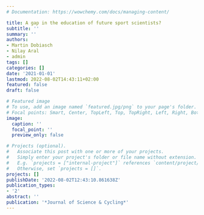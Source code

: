 ```yaml
---
# Documentation: https://wowchemy.com/docs/managing-content/

title: A gap in the education of future sport scientists?
subtitle: ''
summary: ''
authors:
- Martin Dobiasch
- Nilay Aral
- admin
tags: []
categories: []
date: '2021-01-01'
lastmod: 2022-08-02T14:43:11+02:00
featured: false
draft: false

# Featured image
# To use, add an image named `featured.jpg/png` to your page's folder.
# Focal points: Smart, Center, TopLeft, Top, TopRight, Left, Right, BottomLeft, Bottom, BottomRight.
image:
  caption: ''
  focal_point: ''
  preview_only: false

# Projects (optional).
#   Associate this post with one or more of your projects.
#   Simply enter your project's folder or file name without extension.
#   E.g. `projects = ["internal-project"]` references `content/project/deep-learning/index.md`.
#   Otherwise, set `projects = []`.
projects: []
publishDate: '2022-08-02T12:43:10.861638Z'
publication_types:
- '2'
abstract: ''
publication: '*Journal of Science & Cycling*'
---
```

